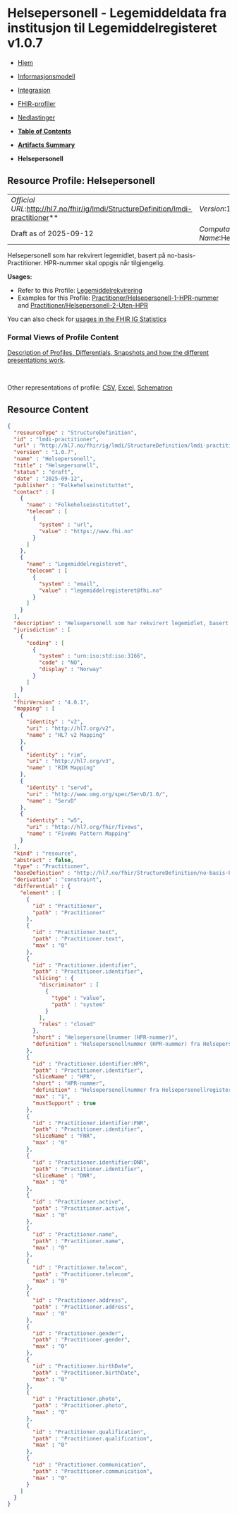 # Helsepersonell - Legemiddeldata fra institusjon til Legemiddelregisteret v1.0.7

*  [Hjem](index.md) 
*  [Informasjonsmodell](informasjonsmodell.md) 
*  [Integrasjon](integrasjon.md) 
*  [FHIR-profiler](profiler.md) 
*  [Nedlastinger](nedlastinger.md) 

* [**Table of Contents**](toc.md)
* [**Artifacts Summary**](artifacts.md)
* **Helsepersonell**

## Resource Profile: Helsepersonell 

| | |
| :--- | :--- |
| *Official URL*:http://hl7.no/fhir/ig/lmdi/StructureDefinition/lmdi-practitioner** | *Version*:1.0.7** |
| Draft as of 2025-09-12 | *Computable Name*:Helsepersonell |

 
Helsepersonell som har rekvirert legemidlet, basert på no-basis-Practitioner. HPR-nummer skal oppgis når tilgjengelig. 

**Usages:**

* Refer to this Profile: [Legemiddelrekvirering](StructureDefinition-lmdi-medicationrequest.md)
* Examples for this Profile: [Practitioner/Helsepersonell-1-HPR-nummer](Practitioner-Helsepersonell-1-HPR-nummer.md) and [Practitioner/Helsepersonell-2-Uten-HPR](Practitioner-Helsepersonell-2-Uten-HPR.md)

You can also check for [usages in the FHIR IG Statistics](https://packages2.fhir.org/xig/hl7.fhir.no.lmdi|current/StructureDefinition/lmdi-practitioner)

### Formal Views of Profile Content

 [Description of Profiles, Differentials, Snapshots and how the different presentations work](http://build.fhir.org/ig/FHIR/ig-guidance/readingIgs.html#structure-definitions). 

 

Other representations of profile: [CSV](StructureDefinition-lmdi-practitioner.csv), [Excel](StructureDefinition-lmdi-practitioner.xlsx), [Schematron](StructureDefinition-lmdi-practitioner.sch) 



## Resource Content

```json
{
  "resourceType" : "StructureDefinition",
  "id" : "lmdi-practitioner",
  "url" : "http://hl7.no/fhir/ig/lmdi/StructureDefinition/lmdi-practitioner",
  "version" : "1.0.7",
  "name" : "Helsepersonell",
  "title" : "Helsepersonell",
  "status" : "draft",
  "date" : "2025-09-12",
  "publisher" : "Folkehelseinstituttet",
  "contact" : [
    {
      "name" : "Folkehelseinstituttet",
      "telecom" : [
        {
          "system" : "url",
          "value" : "https://www.fhi.no"
        }
      ]
    },
    {
      "name" : "Legemiddelregisteret",
      "telecom" : [
        {
          "system" : "email",
          "value" : "legemiddelregisteret@fhi.no"
        }
      ]
    }
  ],
  "description" : "Helsepersonell som har rekvirert legemidlet, basert på no-basis-Practitioner. HPR-nummer skal oppgis når tilgjengelig.",
  "jurisdiction" : [
    {
      "coding" : [
        {
          "system" : "urn:iso:std:iso:3166",
          "code" : "NO",
          "display" : "Norway"
        }
      ]
    }
  ],
  "fhirVersion" : "4.0.1",
  "mapping" : [
    {
      "identity" : "v2",
      "uri" : "http://hl7.org/v2",
      "name" : "HL7 v2 Mapping"
    },
    {
      "identity" : "rim",
      "uri" : "http://hl7.org/v3",
      "name" : "RIM Mapping"
    },
    {
      "identity" : "servd",
      "uri" : "http://www.omg.org/spec/ServD/1.0/",
      "name" : "ServD"
    },
    {
      "identity" : "w5",
      "uri" : "http://hl7.org/fhir/fivews",
      "name" : "FiveWs Pattern Mapping"
    }
  ],
  "kind" : "resource",
  "abstract" : false,
  "type" : "Practitioner",
  "baseDefinition" : "http://hl7.no/fhir/StructureDefinition/no-basis-Practitioner",
  "derivation" : "constraint",
  "differential" : {
    "element" : [
      {
        "id" : "Practitioner",
        "path" : "Practitioner"
      },
      {
        "id" : "Practitioner.text",
        "path" : "Practitioner.text",
        "max" : "0"
      },
      {
        "id" : "Practitioner.identifier",
        "path" : "Practitioner.identifier",
        "slicing" : {
          "discriminator" : [
            {
              "type" : "value",
              "path" : "system"
            }
          ],
          "rules" : "closed"
        },
        "short" : "Helsepersonellnummer (HPR-nummer)",
        "definition" : "Helsepersonellnummer (HPR-nummer) fra Helsepersonellregisteret. Skal registreres når tilgjengelig."
      },
      {
        "id" : "Practitioner.identifier:HPR",
        "path" : "Practitioner.identifier",
        "sliceName" : "HPR",
        "short" : "HPR-nummer",
        "definition" : "Helsepersonellnummer fra Helsepersonellregisteret.",
        "max" : "1",
        "mustSupport" : true
      },
      {
        "id" : "Practitioner.identifier:FNR",
        "path" : "Practitioner.identifier",
        "sliceName" : "FNR",
        "max" : "0"
      },
      {
        "id" : "Practitioner.identifier:DNR",
        "path" : "Practitioner.identifier",
        "sliceName" : "DNR",
        "max" : "0"
      },
      {
        "id" : "Practitioner.active",
        "path" : "Practitioner.active",
        "max" : "0"
      },
      {
        "id" : "Practitioner.name",
        "path" : "Practitioner.name",
        "max" : "0"
      },
      {
        "id" : "Practitioner.telecom",
        "path" : "Practitioner.telecom",
        "max" : "0"
      },
      {
        "id" : "Practitioner.address",
        "path" : "Practitioner.address",
        "max" : "0"
      },
      {
        "id" : "Practitioner.gender",
        "path" : "Practitioner.gender",
        "max" : "0"
      },
      {
        "id" : "Practitioner.birthDate",
        "path" : "Practitioner.birthDate",
        "max" : "0"
      },
      {
        "id" : "Practitioner.photo",
        "path" : "Practitioner.photo",
        "max" : "0"
      },
      {
        "id" : "Practitioner.qualification",
        "path" : "Practitioner.qualification",
        "max" : "0"
      },
      {
        "id" : "Practitioner.communication",
        "path" : "Practitioner.communication",
        "max" : "0"
      }
    ]
  }
}

```
